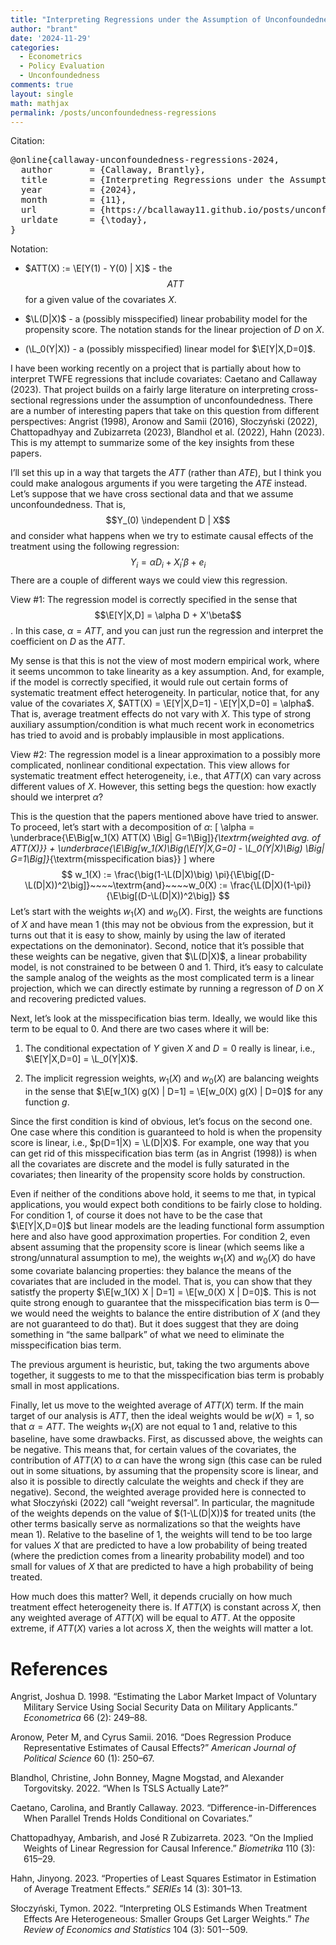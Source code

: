 ```yaml
---
title: "Interpreting Regressions under the Assumption of Unconfoundedness"
author: "brant"
date: '2024-11-29'
categories:
  - Econometrics
  - Policy Evaluation
  - Unconfoundedness
comments: true
layout: single
math: mathjax
permalink: /posts/unconfoundedness-regressions
---
```


$$\newcommand{\E}{\mathbb{E}}$$
$$\newcommand{\indicator}[1]{ \mathbf{1}\{#1\} }$$
$$\newcommand{\L}{\mathrm{L}}$$ $$\renewcommand{\P}{\mathrm{P}}$$
$$\newcommand{\independent}{{\perp\!\!\!\perp}}$$

<div class="citation">

<span class="citation">Citation:</span>

<pre>
@online{callaway-unconfoundedness-regressions-2024,
  author       = {Callaway, Brantly},
  title        = {Interpreting Regressions under the Assumption of Unconfoundedness},
  year         = {2024},
  month        = {11},
  url          = {https://bcallaway11.github.io/posts/unconfoundedness-regressions},
  urldate      = {\today},
}
</pre>

</div>

<div class="notation">

<span class="notation">Notation:</span>

- $ATT(X) := \E[Y(1) - Y(0) | X]$ - the $$ATT$$ for a given value of the
  covariates $X$.

- $\L(D|X)$ - a (possibly misspecified) linear probability model for the
  propensity score. The notation stands for the linear projection of $D$
  on $X$.

- \(\L_0(Y|X)\) - a (possibly misspecified) linear model for
  $\E[Y|X,D=0]$.

</div>

I have been working recently on a project that is partially about how to
interpret TWFE regressions that include covariates: Caetano and Callaway
(2023). That project builds on a fairly large literature on interpreting
cross-sectional regressions under the assumption of unconfoundedness.
There are a number of interesting papers that take on this question from
different perspectives: Angrist (1998), Aronow and Samii (2016),
Słoczyński (2022), Chattopadhyay and Zubizarreta (2023), Blandhol et al.
(2022), Hahn (2023). This is my attempt to summarize some of the key
insights from these papers.

I’ll set this up in a way that targets the $ATT$ (rather than $ATE$),
but I think you could make analogous arguments if you were targeting the
$ATE$ instead. Let’s suppose that we have cross sectional data and that
we assume unconfoundedness. That is, $$Y_(0) \independent D | X$$ and
consider what happens when we try to estimate causal effects of the
treatment using the following regression:
$$Y_i = \alpha D_i + X_i'\beta + e_i$$ There are a couple of different
ways we could view this regression.

<span class="alert">View \#1:</span> The regression model is correctly
specified in the sense that $$\E[Y|X,D] = \alpha D + X'\beta$$. In this
case, $\alpha=ATT$, and you can just run the regression and interpret
the coefficient on $D$ as the $ATT$.

My sense is that this is not the view of most modern empirical work,
where it seems uncommon to take linearity as a key assumption. And, for
example, if the model is correctly specified, it would rule out certain
forms of systematic treatment effect heterogeneity. In particular,
notice that, for any value of the covariates $X$,
$ATT(X) = \E[Y|X,D=1] - \E[Y|X,D=0] = \alpha$. That is, average
treatment effects do not vary with $X$. This type of strong auxiliary
assumption/condition is what much recent work in econometrics has tried
to avoid and is probably implausible in most applications.

<span class="alert">View \#2:</span> The regression model is a linear
approximation to a possibly more complicated, nonlinear conditional
expectation. This view allows for systematic treatment effect
heterogeneity, i.e., that $ATT(X)$ can vary across different values of
$X$. However, this setting begs the question: how exactly should we
interpret $\alpha$?

This is the question that the papers mentioned above have tried to
answer. To proceed, let’s start with a decomposition of $\alpha$:
\[ \alpha = \underbrace{\E\Big[w_1(X) ATT(X) \Big| G=1\Big]}_{\textrm{weighted avg. of $ATT(X)$}} + \underbrace{\E\Big[w_1(X)\Big(\E[Y|X,G=0] - \L_0(Y|X)\Big) \Big| G=1\Big]}_{\textrm{misspecification bias}} \]
where
$$ w_1(X) := \frac{\big(1-\L(D|X)\big) \pi}{\E\big[(D-\L(D|X))^2\big]}~~~~\textrm{and}~~~~w_0(X) := \frac{\L(D|X)(1-\pi)}{\E\big[(D-\L(D|X))^2\big]} $$
Let’s start with the <span class="alert-blue">weights</span> $w_1(X)$
and $w_0(X)$. First, the weights are functions of $X$ and have mean 1
(this may not be obvious from the expression, but it turns out that it
is easy to show, mainly by using the law of iterated expectations on the
demoninator). Second, notice that it’s possible that these weights can
be negative, given that $\L(D|X)$, a linear probability model, is not
constrained to be between 0 and 1. Third, it’s easy to calculate the
sample analog of the weights as the most complicated term is a linear
projection, which we can directly estimate by running a regresson of $D$
on $X$ and recovering predicted values.

Next, let’s look at the <span class="alert-blue">misspecification
bias</span> term. Ideally, we would like this term to be equal to 0. And
there are two cases where it will be:

1.  The conditional expectation of $Y$ given $X$ and $D=0$ really is
    linear, i.e., $\E[Y|X,D=0] = \L_0(Y|X)$.

2.  The implicit regression weights, $w_1(X)$ and $w_0(X)$ are balancing
    weights in the sense that
    $\E[w_1(X) g(X) | D=1] = \E[w_0(X) g(X) | D=0]$ for any function
    $g$.

Since the first condition is kind of obvious, let’s focus on the second
one. One case where this condition is guaranteed to hold is when the
propensity score is linear, i.e., $p(D=1|X) = \L(D|X)$. For example, one
way that you can get rid of this misspecification bias term (as in
Angrist (1998)) is when all the covariates are discrete and the model is
fully saturated in the covariates; then linearity of the propensity
score holds by construction.

Even if neither of the conditions above hold, it seems to me that, in
typical applications, you would expect both conditions to be fairly
close to holding. For condition 1, of course it does not have to be the
case that $\E[Y|X,D=0]$ but linear models are the leading functional
form assumption here and also have good approximation properties. For
condition 2, even absent assuming that the propensity score is linear
(which seems like a strong/unnatural assumption to me), the weights
$w_1(X)$ and $w_0(X)$ do have some covariate balancing properties: they
balance the means of the covariates that are included in the model. That
is, you can show that they satistfy the property
$\E[w_1(X) X | D=1] = \E[w_0(X) X | D=0]$. This is not quite strong
enough to guarantee that the misspecification bias term is 0—we would
need the weights to balance the entire distribution of $X$ (and they are
not guaranteed to do that). But it does suggest that they are doing
something in “the same ballpark” of what we need to eliminate the
misspecification bias term.

The previous argument is heuristic, but, taking the two arguments above
together, it suggests to me to that the misspecification bias term is
probably small in most applications.

Finally, let us move to the <span class="alert-blue">weighted average of
$ATT(X)$</span> term. If the main target of our analysis is $ATT$, then
the ideal weights would be $w(X)=1$, so that $\alpha = ATT$. The weights
$w_1(X)$ are not equal to 1 and, relative to this baseline, have some
drawbacks. First, as discussed above, the weights can be negative. This
means that, for certain values of the covariates, the contribution of
$ATT(X)$ to $\alpha$ can have the wrong sign (this case can be ruled out
in some situations, by assuming that the propensity score is linear, and
also it is possible to directly calculate the weights and check if they
are negative). Second, the weighted average provided here is connected
to what Słoczyński (2022) call “weight reversal”. In particular, the
magnitude of the weights depends on the value of $(1-\L(D|X))$ for
treated units (the other terms basically serve as normalizations so that
the weights have mean 1). Relative to the baseline of 1, the weights
will tend to be too large for values $X$ that are predicted to have a
low probability of being treated (where the prediction comes from a
linearity probability model) and too small for values of $X$ that are
predicted to have a high probability of being treated.

How much does this matter? Well, it depends crucially on how much
treatment effect heterogeneity there is. If $ATT(X)$ is constant across
$X$, then any weighted average of $ATT(X)$ will be equal to $ATT$. At
the opposite extreme, if $ATT(X)$ varies a lot across $X$, then the
weights will matter a lot.

# References

<div id="refs" class="references csl-bib-body hanging-indent"
entry-spacing="0">

<div id="ref-angrist-1998" class="csl-entry">

Angrist, Joshua D. 1998. “Estimating the Labor Market Impact of
Voluntary Military Service Using Social Security Data on Military
Applicants.” *Econometrica* 66 (2): 249–88.

</div>

<div id="ref-aronow-samii-2016" class="csl-entry">

Aronow, Peter M, and Cyrus Samii. 2016. “Does Regression Produce
Representative Estimates of Causal Effects?” *American Journal of
Political Science* 60 (1): 250–67.

</div>

<div id="ref-blandhol-bonney-mogstad-torgovitsky-2022"
class="csl-entry">

Blandhol, Christine, John Bonney, Magne Mogstad, and Alexander
Torgovitsky. 2022. “When Is TSLS Actually Late?”

</div>

<div id="ref-caetano-callaway-2023" class="csl-entry">

Caetano, Carolina, and Brantly Callaway. 2023.
“Difference-in-Differences When Parallel Trends Holds Conditional on
Covariates.”

</div>

<div id="ref-chattopadhyay-zubizarreta-2023" class="csl-entry">

Chattopadhyay, Ambarish, and José R Zubizarreta. 2023. “On the Implied
Weights of Linear Regression for Causal Inference.” *Biometrika* 110
(3): 615–29.

</div>

<div id="ref-hahn-2023" class="csl-entry">

Hahn, Jinyong. 2023. “Properties of Least Squares Estimator in
Estimation of Average Treatment Effects.” *SERIEs* 14 (3): 301–13.

</div>

<div id="ref-sloczynski-2022" class="csl-entry">

Słoczyński, Tymon. 2022. “Interpreting OLS Estimands When Treatment
Effects Are Heterogeneous: Smaller Groups Get Larger Weights.” *The
Review of Economics and Statistics* 104 (3): 501--509.

</div>

</div>
